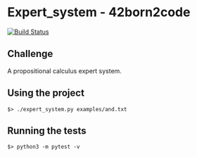 # Expert_system - 42born2code
[![Build Status](https://travis-ci.com/fedefloris/Expert_system.svg?branch=master)](https://travis-ci.com/fedefloris/Expert_system)

## Challenge
A propositional calculus expert system.  

## Using the project
```console
$> ./expert_system.py examples/and.txt
```

## Running the tests
```console
$> python3 -m pytest -v
```
